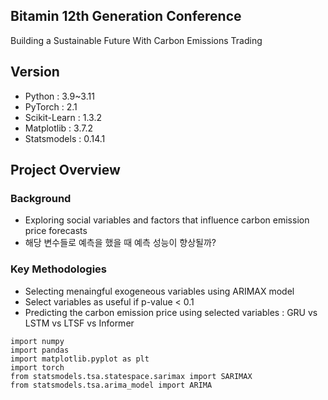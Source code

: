 ## Bitamin 12th Generation Conference

Building a Sustainable Future With Carbon Emissions Trading

## Version
- Python : 3.9~3.11
- PyTorch : 2.1
- Scikit-Learn : 1.3.2
- Matplotlib : 3.7.2
- Statsmodels : 0.14.1

## Project Overview
### Background
- Exploring social variables and factors that influence carbon emission price forecasts
- 해당 변수들로 예측을 했을 때 예측 성능이 향상될까?

### Key Methodologies
- Selecting menaingful exogeneous variables using ARIMAX model
- Select variables as useful if p-value < 0.1
- Predicting the carbon emission price using selected variables : GRU vs LSTM vs LTSF vs Informer

```
import numpy
import pandas
import matplotlib.pyplot as plt
import torch
from statsmodels.tsa.statespace.sarimax import SARIMAX
from statsmodels.tsa.arima_model import ARIMA
```

  
  

